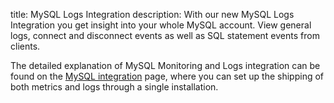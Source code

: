 title: MySQL Logs Integration
description: With our new MySQL Logs Integration you get insight into your whole MySQL account. View general logs, connect and disconnect events as well as SQL statement events from clients.

The detailed explanation of MySQL Monitoring and Logs integration can be found on the [MySQL integration](https://sematext.com/docs/integration/mysql-integration/) page, where you can set up the shipping of both metrics and logs through a single installation.
